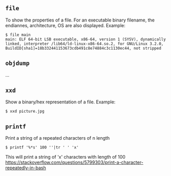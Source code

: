 ## `file`

To show the properties of a file. For an executable binary filename, the endiannes, architecture, OS are also displayed. Example:

```
$ file main
main: ELF 64-bit LSB executable, x86-64, version 1 (SYSV), dynamically linked, interpreter /lib64/ld-linux-x86-64.so.2, for GNU/Linux 3.2.0, BuildID[sha1]=18b332441153673cdb491c8e74884c3c1130ec44, not stripped
```

## `objdump`

...

## `xxd`

Show a binary/hex representation of a file. Example:

```
$ xxd picture.jpg
```

## `printf`

Print a string of a repeated characters of n length

```
$ printf '%*s' 100 ''|tr ' ' 'x'
```

This will print a string of 'x' characters with length of 100
https://stackoverflow.com/questions/5799303/print-a-character-repeatedly-in-bash
